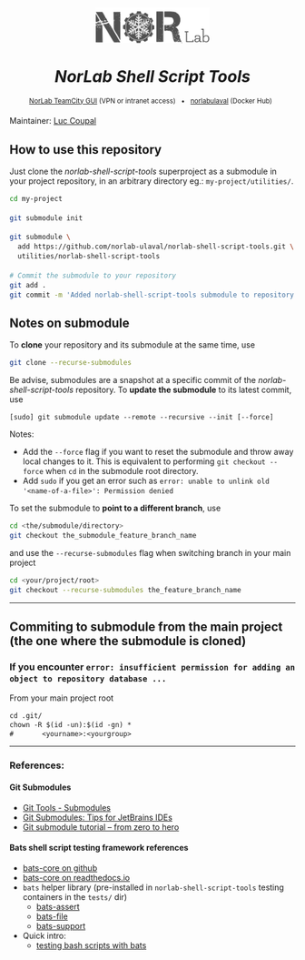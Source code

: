 <div align="center">
<br>
<br>
<a href="https://norlab.ulaval.ca">
<img src="visual/norlab_logo_acronym_dark.png" width="200">
</a>
<br>

# _NorLab Shell Script Tools_

</div>


[//]: # (<b>Project related link: </b> &nbsp; )

[//]: # (Project related link:)
<div align="center">
<p>
<sup>
<a href="https://http://132.203.26.125:8111">NorLab TeamCity GUI</a>
(VPN or intranet access) &nbsp; • &nbsp;  
<a href="https://hub.docker.com/repositories/norlabulaval">norlabulaval</a>
(Docker Hub) &nbsp;
</sup>
</p>  
</div>


Maintainer: [Luc Coupal](https://redleader962.github.io)


## How to use this repository

Just clone the *norlab-shell-script-tools* superproject as a submodule in your project repository, in an arbitrary directory eg.: `my-project/utilities/`.    
```bash
cd my-project

git submodule init

git submodule \
  add https://github.com/norlab-ulaval/norlab-shell-script-tools.git \
  utilities/norlab-shell-script-tools

# Commit the submodule to your repository
git add .
git commit -m 'Added norlab-shell-script-tools submodule to repository'
```

## Notes on submodule

To **clone** your repository and its submodule at the same time, use
```bash
git clone --recurse-submodules
```

Be advise, submodules are a snapshot at a specific commit of the *norlab-shell-script-tools* repository. To **update the submodule** to its latest commit, use
```
[sudo] git submodule update --remote --recursive --init [--force]
```
Notes:
- Add the `--force` flag if you want to reset the submodule and throw away local changes to it. 
  This is equivalent to performing `git checkout --force` when `cd` in the submodule root directory.
- Add `sudo` if you get an error such as `error: unable to unlink old '<name-of-a-file>': Permission denied`

To set the submodule to **point to a different branch**, use
```bash
cd <the/submodule/directory>
git checkout the_submodule_feature_branch_name
```
and use the `--recurse-submodules` flag when switching branch in your main project 
```bash
cd <your/project/root>
git checkout --recurse-submodules the_feature_branch_name
```

---
 
## Commiting to submodule from the main project (the one where the submodule is cloned)

### If you encounter `error: insufficient permission for adding an object to repository database ...`
From your main project root 
```shell
cd .git/
chown -R $(id -un):$(id -gn) *
#       <yourname>:<yourgroup>
```

---

### References:

#### Git Submodules
- [Git Tools - Submodules](https://git-scm.com/book/en/v2/Git-Tools-Submodules)
- [Git Submodules: Tips for JetBrains IDEs](https://www.stevestreeting.com/2022/09/20/git-submodules-tips-for-jetbrains-ides/)
- [Git submodule tutorial – from zero to hero](https://www.augmentedmind.de/2020/06/07/git-submodule-tutorial/)

#### Bats shell script testing framework references
- [bats-core on github](https://github.com/bats-core/bats-core)
- [bats-core on readthedocs.io](https://bats-core.readthedocs.io)
- `bats` helper library (pre-installed in `norlab-shell-script-tools` testing containers in the `tests/` dir)
  - [bats-assert](https://github.com/bats-core/bats-assert)
  - [bats-file](https://github.com/bats-core/bats-file)
  - [bats-support](https://github.com/bats-core/bats-support)
- Quick intro: 
  - [testing bash scripts with bats](https://www.baeldung.com/linux/testing-bash-scripts-bats)


